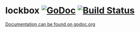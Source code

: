 # lockbox [![GoDoc](https://godoc.org/github.com/benburkert/lockbox?status.png)](https://godoc.org/github.com/benburkert/lockbox) [![Build Status](https://travis-ci.org/benburkert/lockbox.svg?branch=master)](https://travis-ci.org/benburkert/lockbox)

[Documentation can be found on godoc.org](https://godoc.org/github.com/benburkert/lockbox)

